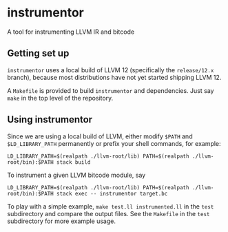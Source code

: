 # instrumentor

A tool for instrumenting LLVM IR and bitcode

## Getting set up

`instrumentor` uses a local build of LLVM 12 (specifically the `release/12.x`
branch), because most distributions have not yet started shipping LLVM 12.

A `Makefile` is provided to build `instrumentor` and dependencies. Just say
`make` in the top level of the repository.

## Using instrumentor

Since we are using a local build of LLVM, either modify `$PATH` and
`$LD_LIBRARY_PATH` permanently or prefix your shell commands, for example:

```
LD_LIBRARY_PATH=$(realpath ./llvm-root/lib) PATH=$(realpath ./llvm-root/bin):$PATH stack build
```

To instrument a given LLVM bitcode module, say

```
LD_LIBRARY_PATH=$(realpath ./llvm-root/lib) PATH=$(realpath ./llvm-root/bin):$PATH stack exec -- instrumentor target.bc
```

To play with a simple example, `make test.ll instrumented.ll` in the `test`
subdirectory and compare the output files. See the `Makefile` in the `test`
subdirectory for more example usage.
